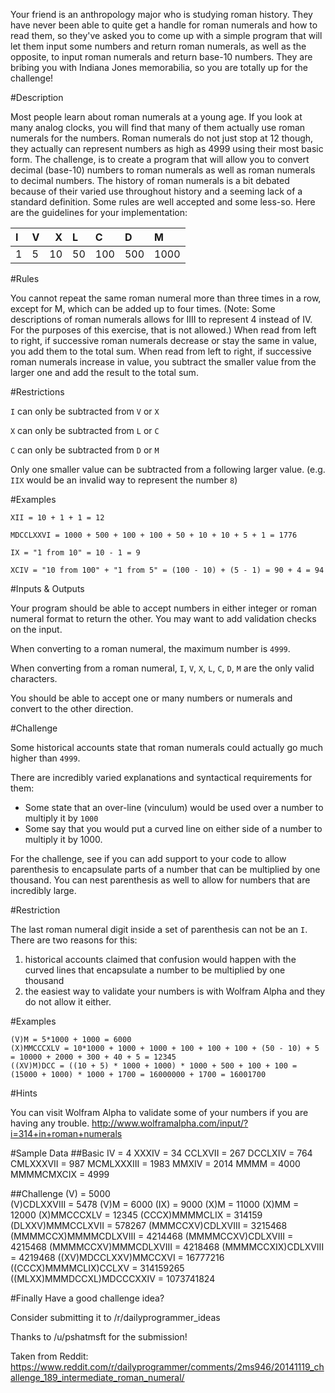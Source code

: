 Your friend is an anthropology major who is studying roman history. They have never been able to quite get a handle for roman numerals and how to read them, so they've asked you to come up with a simple program that will let them input some numbers and return roman numerals, as well as the opposite, to input roman numerals and return base-10 numbers. They are bribing you with Indiana Jones memorabilia, so you are totally up for the challenge!

#Description


Most people learn about roman numerals at a young age. If you look at many analog clocks, you will find that many of them actually use roman numerals for the numbers. Roman numerals do not just stop at 12 though, they actually can represent numbers as high as 4999 using their most basic form.
The challenge, is to create a program that will allow you to convert decimal (base-10) numbers to roman numerals as well as roman numerals to decimal numbers. The history of roman numerals is a bit debated because of their varied use throughout history and a seeming lack of a standard definition. Some rules are well accepted and some less-so. Here are the guidelines for your implementation:



| I   | V   | X    | L   | C      | D     | M |
|:---|:---|----:|:---|:------|:----|:---|
| 1 | 5     | 10  | 50  | 100  |500   |1000    
   


#Rules

You cannot repeat the same roman numeral more than three times in a row, except for M, which can be added up to four times. (Note: Some descriptions of roman numerals allows for IIII to represent 4 instead of IV. For the purposes of this exercise, that is not allowed.)
When read from left to right, if successive roman numerals decrease or stay the same in value, you add them to the total sum.
When read from left to right, if successive roman numerals increase in value, you subtract the smaller value from the larger one and add the result to the total sum.

#Restrictions

`I` can only be subtracted from `V` or `X`

`X` can only be subtracted from `L` or `C`

`C` can only be subtracted from `D` or `M`

Only one smaller value can be subtracted from a following larger value. (e.g. `IIX` would be an invalid way to represent the number `8`)

#Examples

    XII = 10 + 1 + 1 = 12

    MDCCLXXVI = 1000 + 500 + 100 + 100 + 50 + 10 + 10 + 5 + 1 = 1776

    IX = "1 from 10" = 10 - 1 = 9

    XCIV = "10 from 100" + "1 from 5" = (100 - 10) + (5 - 1) = 90 + 4 = 94

#Inputs & Outputs

Your program should be able to accept numbers in either integer or roman numeral format to return the other. You may want to add validation checks on the input.

When converting to a roman numeral, the maximum number is `4999`.

When converting from a roman numeral, `I`, `V`, `X`, `L`, `C`, `D`, `M` are the only valid characters.

You should be able to accept one or many numbers or numerals and convert to the other direction.

#Challenge

Some historical accounts state that roman numerals could actually go much higher than `4999`.

There are incredibly varied explanations and syntactical requirements for them:
 * Some state that an over-line (vinculum) would be used over a number to multiply it by `1000`
 * Some say that you would put a curved line on either side of a number to multiply it by 1000.

For the challenge, see if you can add support to your code to allow parenthesis to encapsulate parts of a number that can be multiplied by one thousand. You can nest parenthesis as well to allow for numbers that are incredibly large.

#Restriction

The last roman numeral digit inside a set of parenthesis can not be an `I`. There are two reasons for this:
    
 1. historical accounts claimed that confusion would happen with the curved lines that encapsulate a number to be multiplied by one thousand
 2. the easiest way to validate your numbers is with Wolfram Alpha and they do not allow it either.

#Examples

    (V)M = 5*1000 + 1000 = 6000
    (X)MMCCCXLV = 10*1000 + 1000 + 1000 + 100 + 100 + 100 + (50 - 10) + 5 = 10000 + 2000 + 300 + 40 + 5 = 12345
    ((XV)M)DCC = ((10 + 5) * 1000 + 1000) * 1000 + 500 + 100 + 100 = (15000 + 1000) * 1000 + 1700 = 16000000 + 1700 = 16001700

#Hints

You can visit Wolfram Alpha to validate some of your numbers if you are having any trouble.
http://www.wolframalpha.com/input/?i=314+in+roman+numerals

#Sample Data
##Basic
    IV = 4
    XXXIV = 34
    CCLXVII = 267
    DCCLXIV = 764
    CMLXXXVII = 987
    MCMLXXXIII = 1983
    MMXIV = 2014
    MMMM = 4000
    MMMMCMXCIX = 4999

##Challenge
    (V) = 5000       
    (V)CDLXXVIII = 5478
    (V)M = 6000
    (IX) = 9000
    (X)M = 11000
    (X)MM = 12000
    (X)MMCCCXLV = 12345
    (CCCX)MMMMCLIX = 314159
    (DLXXV)MMMCCLXVII = 578267
    (MMMCCXV)CDLXVIII = 3215468
    (MMMMCCX)MMMMCDLXVIII = 4214468
    (MMMMCCXV)CDLXVIII = 4215468
    (MMMMCCXV)MMMCDLXVIII = 4218468
    (MMMMCCXIX)CDLXVIII = 4219468
    ((XV)MDCCLXXV)MMCCXVI = 16777216
    ((CCCX)MMMMCLIX)CCLXV = 314159265
    ((MLXX)MMMDCCXL)MDCCCXXIV = 1073741824

#Finally
Have a good challenge idea?


Consider submitting it to /r/dailyprogrammer_ideas

Thanks to /u/pshatmsft for the submission!

Taken from Reddit: https://www.reddit.com/r/dailyprogrammer/comments/2ms946/20141119_challenge_189_intermediate_roman_numeral/